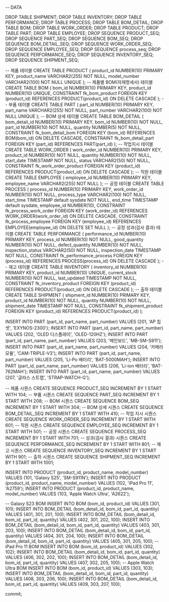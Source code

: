 -- DATA

DROP TABLE SHIPMENT;
DROP TABLE INVENTORY;
DROP TABLE PERFORMANCE;
DROP TABLE PROCESS;
DROP TABLE BOM_DETAIL;
DROP TABLE BOM;
DROP TABLE WORK_ORDER;
DROP TABLE PRODUCT;
DROP TABLE PART;
DROP TABLE EMPLOYEE;
DROP SEQUENCE PRODUCT_SEQ;
DROP SEQUENCE PART_SEQ;
DROP SEQUENCE BOM_SEQ;
DROP SEQUENCE BOM_DETAIL_SEQ;
DROP SEQUENCE WORK_ORDER_SEQ;
DROP SEQUENCE EMPLOYEE_SEQ;
DROP SEQUENCE process_seq;
DROP SEQUENCE PERFORMANCE_SEQ;
DROP SEQUENCE INVENTORY_SEQ;
DROP SEQUENCE SHIPMENT_SEQ;

-- 제품 테이블
CREATE TABLE PRODUCT (
product_id NUMBER(10) PRIMARY KEY,
product_name VARCHAR2(255) NOT NULL,
model_number VARCHAR2(100) NOT NULL UNIQUE
);
-- 제품별 BOM(자재명세서) 테이블
CREATE TABLE BOM (
bom_id NUMBER(10) PRIMARY KEY,
product_id NUMBER(10) UNIQUE,
CONSTRAINT fk_bom_product FOREIGN KEY (product_id) REFERENCES PRODUCT(product_id)
ON DELETE CASCADE
);
-- 부품 테이블
CREATE TABLE PART (
part_id NUMBER(10) PRIMARY KEY,
part_name VARCHAR2(255) NOT NULL,
part_number VARCHAR2(100) NOT NULL UNIQUE
);
-- BOM 상세 테이블
CREATE TABLE BOM_DETAIL (
bom_detail_id NUMBER(10) PRIMARY KEY,
bom_id NUMBER(10) NOT NULL,
part_id NUMBER(10) NOT NULL,
quantity NUMBER(5) NOT NULL,
CONSTRAINT fk_bom_detail_bom FOREIGN KEY (bom_id) REFERENCES BOM(bom_id)
ON DELETE CASCADE,
CONSTRAINT fk_bom_detail_part FOREIGN KEY (part_id) REFERENCES PART(part_id)
);
-- 작업지시 테이블
CREATE TABLE WORK_ORDER (
work_order_id NUMBER(10) PRIMARY KEY,
product_id NUMBER(10) NOT NULL,
quantity NUMBER(10) NOT NULL,
start_date TIMESTAMP NOT NULL,
status VARCHAR2(50) NOT NULL,
CONSTRAINT fk_work_order_product FOREIGN KEY (product_id) REFERENCES PRODUCT(product_id)
ON DELETE CASCADE
);
-- 직원 테이블
CREATE TABLE EMPLOYEE (
employee_id NUMBER(10) PRIMARY KEY,
employee_name VARCHAR2(255) NOT NULL
);
-- 공정 테이블
CREATE TABLE PROCESS (
process_id NUMBER(10) PRIMARY KEY,
work_order_id NUMBER(10) NOT NULL,
process_type VARCHAR2(100) NOT NULL,
start_time TIMESTAMP default sysdate NOT NULL,
end_time TIMESTAMP default sysdate,
employee_id NUMBER(10),
CONSTRAINT fk_process_work_order FOREIGN KEY (work_order_id) REFERENCES WORK_ORDER(work_order_id)
ON DELETE CASCADE,
CONSTRAINT fk_process_employee FOREIGN KEY (employee_id) REFERENCES EMPLOYEE(employee_id)
ON DELETE SET NULL
);
-- 공정 성과(검사 결과) 테이블
CREATE TABLE PERFORMANCE (
performance_id NUMBER(10) PRIMARY KEY,
process_id NUMBER(10) NOT NULL,
good_quantity NUMBER(10) NOT NULL,
defect_quantity NUMBER(10) NOT NULL,
inspection_status VARCHAR2(50) NOT NULL,
inspection_date TIMESTAMP NOT NULL,
CONSTRAINT fk_performance_process FOREIGN KEY (process_id) REFERENCES PROCESS(process_id)
ON DELETE CASCADE
);
-- 재고 테이블
CREATE TABLE INVENTORY (
inventory_id NUMBER(10) PRIMARY KEY,
product_id NUMBER(10) UNIQUE,
current_stock NUMBER(10) NOT NULL,
last_updated TIMESTAMP NOT NULL,
CONSTRAINT fk_inventory_product FOREIGN KEY (product_id) REFERENCES PRODUCT(product_id)
ON DELETE CASCADE
);
-- 출하 테이블
CREATE TABLE SHIPMENT (
shipment_id NUMBER(10) PRIMARY KEY,
product_id NUMBER(10) NOT NULL,
quantity NUMBER(10) NOT NULL,
shipment_date TIMESTAMP NOT NULL,
CONSTRAINT fk_shipment_product FOREIGN KEY (product_id) REFERENCES PRODUCT(product_id)
);

INSERT INTO PART (part_id, part_name, part_number) VALUES (201, 'AP 칩셋', 'EXYNOS-2300');
INSERT INTO PART (part_id, part_name, part_number) VALUES (202, 'OLED 디스플레이', 'OLED-120HZ');
INSERT INTO PART (part_id, part_name, part_number) VALUES (203, '메인보드', 'MB-SM-S911');
INSERT INTO PART (part_id, part_name, part_number) VALUES (204, '카메라 모듈', 'CAM-TRIPLE-V3');
INSERT INTO PART (part_id, part_name, part_number) VALUES (205, 'Li-Po 배터리', 'BAT-5000MAH');
INSERT INTO PART (part_id, part_name, part_number) VALUES (206, 'Li-ion 배터리', 'BAT-762MAH');
INSERT INTO PART (part_id, part_name, part_number) VALUES (207, '글라스 스트랩', 'STRAP-WATCH-G');

-- 제품 시퀀스
CREATE SEQUENCE PRODUCT_SEQ INCREMENT BY 1 START WITH 104;
 -- 부품 시퀀스
CREATE SEQUENCE PART_SEQ INCREMENT BY 1 START WITH 208;
 -- BOM 시퀀스
CREATE SEQUENCE BOM_SEQ INCREMENT BY 1 START WITH 304;
 -- BOM 상세 시퀀스
CREATE SEQUENCE BOM_DETAIL_SEQ INCREMENT BY 1 START WITH 410;
 -- 작업 지시 시퀀스
CREATE SEQUENCE WORK_ORDER_SEQ INCREMENT BY 1 START WITH 601;
 -- 직원 시퀀스
CREATE SEQUENCE EMPLOYEE_SEQ INCREMENT BY 1 START WITH 501;
 -- 공정 시퀀스
CREATE SEQUENCE PROCESS_SEQ INCREMENT BY 1 START WITH 701;
 -- 성과(검사 결과) 시퀀스
CREATE SEQUENCE PERFORMANCE_SEQ INCREMENT BY 1 START WITH 801;
 -- 재고 시퀀스
CREATE SEQUENCE INVENTORY_SEQ INCREMENT BY 1 START WITH 901;
 -- 출하 시퀀스
CREATE SEQUENCE SHIPMENT_SEQ INCREMENT BY 1 START WITH 1001;

INSERT INTO PRODUCT (product_id, product_name, model_number) VALUES (101, 'Galaxy S25', 'SM-S911N');
INSERT INTO PRODUCT (product_id, product_name, model_number) VALUES (102, 'iPad Pro 11', 'A2759');
INSERT INTO PRODUCT (product_id, product_name, model_number) VALUES (103, 'Apple Watch Ultra', 'A2622');

-- Galaxy S23 BOM
INSERT INTO BOM (bom_id, product_id) VALUES (301, 101);
INSERT INTO BOM_DETAIL (bom_detail_id, bom_id, part_id, quantity) VALUES (401, 301, 201, 100);
INSERT INTO BOM_DETAIL (bom_detail_id, bom_id, part_id, quantity) VALUES (402, 301, 202, 100);
INSERT INTO BOM_DETAIL (bom_detail_id, bom_id, part_id, quantity) VALUES (403, 301, 203, 100);
INSERT INTO BOM_DETAIL (bom_detail_id, bom_id, part_id, quantity) VALUES (404, 301, 204, 100);
INSERT INTO BOM_DETAIL (bom_detail_id, bom_id, part_id, quantity) VALUES (405, 301, 205, 100);
-- iPad Pro 11 BOM
INSERT INTO BOM (bom_id, product_id) VALUES (302, 102);
INSERT INTO BOM_DETAIL (bom_detail_id, bom_id, part_id, quantity) VALUES (406, 302, 202, 100);
INSERT INTO BOM_DETAIL (bom_detail_id, bom_id, part_id, quantity) VALUES (407, 302, 205, 100);
-- Apple Watch Ultra BOM
INSERT INTO BOM (bom_id, product_id) VALUES (303, 103);
INSERT INTO BOM_DETAIL (bom_detail_id, bom_id, part_id, quantity) VALUES (408, 303, 206, 100);
INSERT INTO BOM_DETAIL (bom_detail_id, bom_id, part_id, quantity) VALUES (409, 303, 207, 100);

commit;
